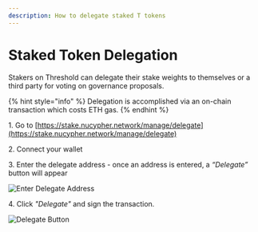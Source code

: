 ```yaml
---
description: How to delegate staked T tokens
---
```


# Staked Token Delegation

Stakers on Threshold can delegate their stake weights to themselves or a third party for voting on governance proposals.

{% hint style="info" %}
Delegation is accomplished via an on-chain transaction which costs ETH gas.
{% endhint %}

1. Go to [https://stake.nucypher.network/manage/delegate](https://stake.nucypher.network/manage/delegate)

2\. Connect your wallet

3\. Enter the delegate address - once an address is entered, a _“Delegate”_ button will appear

![Enter Delegate Address](../../.gitbook/assets/gov-stake-enter-delegate.jpeg)

4\. Click _"Delegate"_ and sign the transaction.

![Delegate Button](../../.gitbook/assets/gov-stake-delegate.jpeg)
